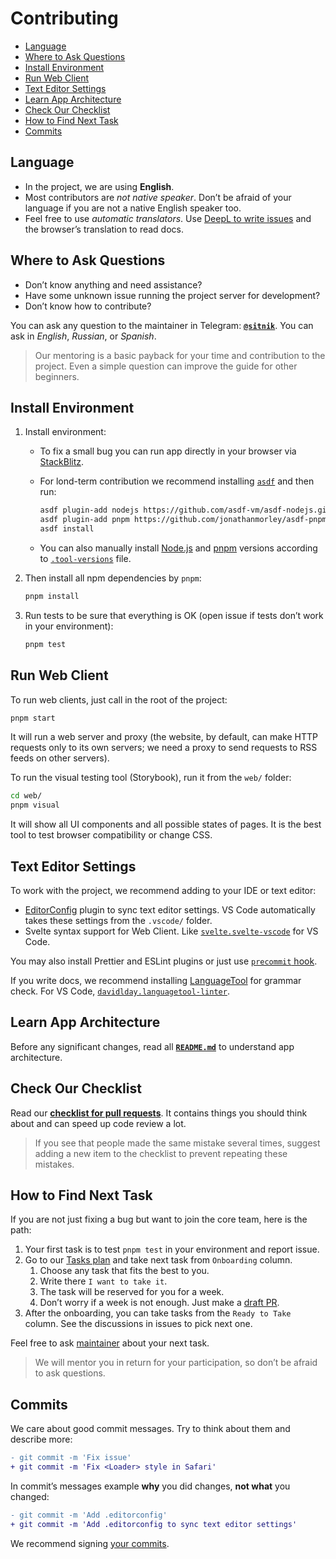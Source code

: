 # Contributing

- [Language](#language)
- [Where to Ask Questions](#where-to-ask-questions)
- [Install Environment](#install-environment)
- [Run Web Client](#run-web-client)
- [Text Editor Settings](#text-editor-settings)
- [Learn App Architecture](#learn-app-architecture)
- [Check Our Checklist](#check-our-checklist)
- [How to Find Next Task](#how-to-find-next-task)
- [Commits](#commits)

## Language

- In the project, we are using **English**.
- Most contributors are _not native speaker_. Don’t be afraid of your language if you are not a native English speaker too.
- Feel free to use _automatic translators_. Use [DeepL to write issues](https://www.deepl.com/translator) and the browser’s translation to read docs.

## Where to Ask Questions

- Don’t know anything and need assistance?
- Have some unknown issue running the project server for development?
- Don’t know how to contribute?

You can ask any question to the maintainer in Telegram: **[`@sitnik`](https://t.me/sitnik)**. You can ask in _English_, _Russian_, or _Spanish_.

> Our mentoring is a basic payback for your time and contribution to the project. Even a simple question can improve the guide for other beginners.

## Install Environment

1. Install environment:

   - To fix a small bug you can run app directly in your browser via [StackBlitz](https://stackblitz.com/fork/github/hplush/slowreader?file=web/main/main.svelte).

   - For lond-term contribution we recommend installing [`asdf`](https://asdf-vm.com/guide/getting-started.html) and then run:

     ```sh
     asdf plugin-add nodejs https://github.com/asdf-vm/asdf-nodejs.git
     asdf plugin-add pnpm https://github.com/jonathanmorley/asdf-pnpm.git
     asdf install
     ```

   - You can also manually install [Node.js](https://nodejs.org/en/download) and [pnpm](https://pnpm.io/installation) versions according to [`.tool-versions`](./.tool-versions) file.

2. Then install all npm dependencies by `pnpm`:

   ```sh
   pnpm install
   ```

3. Run tests to be sure that everything is OK (open issue if tests don’t work in your environment):

   ```sh
   pnpm test
   ```

## Run Web Client

To run web clients, just call in the root of the project:

```sh
pnpm start
```

It will run a web server and proxy (the website, by default, can make HTTP requests only to its own servers; we need a proxy to send requests to RSS feeds on other servers).

To run the visual testing tool (Storybook), run it from the `web/` folder:

```sh
cd web/
pnpm visual
```

It will show all UI components and all possible states of pages. It is the best tool to test browser compatibility or change CSS.

## Text Editor Settings

To work with the project, we recommend adding to your IDE or text editor:

- [EditorConfig](https://editorconfig.org/) plugin to sync text editor settings. VS Code automatically takes these settings from the `.vscode/` folder.
- Svelte syntax support for Web Client. Like [`svelte.svelte-vscode`](https://marketplace.visualstudio.com/items?itemName=svelte.svelte-vscode) for VS Code.

You may also install Prettier and ESLint plugins or just use [`precommit` hook](./nano-staged.json).

If you write docs, we recommend installing [LanguageTool](https://dev.languagetool.org/software-that-supports-languagetool-as-a-plug-in-or-add-on.html) for grammar check. For VS Code, [`davidlday.languagetool-linter`](https://marketplace.visualstudio.com/items?itemName=davidlday.languagetool-linter).

## Learn App Architecture

Before any significant changes, read all **[`README.md`](README.md)** to understand app architecture.

## Check Our Checklist

Read our **[checklist for pull requests](./docs/pull_request_template.md)**. It contains things you should think about and can speed up code review a lot.

> If you see that people made the same mistake several times, suggest adding a new item to the checklist to prevent repeating these mistakes.

## How to Find Next Task

If you are not just fixing a bug but want to join the core team, here is the path:

1. Your first task is to test `pnpm test` in your environment and report issue.
2. Go to our [Tasks plan](https://github.com/orgs/hplush/projects/1) and take next task from `Onboarding` column.
   1. Choose any task that fits the best to you.
   2. Write there `I want to take it`.
   3. The task will be reserved for you for a week.
   4. Don’t worry if a week is not enough. Just make a [draft PR](https://github.blog/2019-02-14-introducing-draft-pull-requests/).
3. After the onboarding, you can take tasks from the `Ready to Take` column. See the discussions in issues to pick next one.

Feel free to ask [maintainer](https://t.me/sitnik) about your next task.

> We will mentor you in return for your participation, so don’t be afraid to ask questions.

## Commits

We care about good commit messages. Try to think about them and describe more:

```diff
- git commit -m 'Fix issue'
+ git commit -m 'Fix <Loader> style in Safari'
```

In commit’s messages example **why** you did changes, **not what** you changed:

```diff
- git commit -m 'Add .editorconfig'
+ git commit -m 'Add .editorconfig to sync text editor settings'
```

We recommend signing [your commits](./docs/onboarding.md#enable-signing-git-commits).

